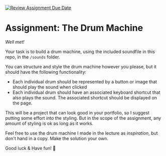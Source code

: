 [![Review Assignment Due Date](https://classroom.github.com/assets/deadline-readme-button-24ddc0f5d75046c5622901739e7c5dd533143b0c8e959d652212380cedb1ea36.svg)](https://classroom.github.com/a/IvnyM6Hw)
# Assignment: The Drum Machine

_Well met!_

Your task is to build a drum machine, using the included soundfile in this repo, in the `/sounds` folder.

You can structure and style the drum machine however you please, but it should have the following functionality:

- Each individual drum should be represented by a button or image that should play the sound when clicked
- Each individual drum should have an associated keyboard shortcut that also plays the sound. The associated shortcut should be displayed on the page.

This will be a project that can look good in your portfolio, so I suggest putting some effort into the styling. But in the scope of the assignment, any amount of styling is ok as long as it works.

Feel free to use the drum machine I made in the lecture as _inspiration_, but don't hand in a copy. Make the solution your own.

Good luck & Have fun! 🥁
